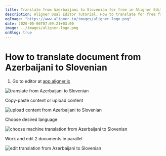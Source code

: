 ```yaml
---
title: Translate from Azerbaijani to Slovenian for free in Aligner Editor
description: Aligner Dual Editor Tutorial. How to translate for free from Azerbaijani to Slovenian. Aligner is multilingual document management platform. 
ogImage: "https://www.aligner.io/images/aligner-logo.png"
date: 2020-05-06T07:09:21+03:00
image: ../images/aligner-logo.png
onBlog: true
---
```


# How to translate document from Azerbaijani to Slovenian

1. Go to editor at [app.aligner.io](https://app.aligner.io "Aligner App web page")

![translate from Azerbaijani to Slovenian](../aligner-blank-editor.png "translate from Azerbaijani to Slovenian")

Copy-paste content or upload content

![upload content from Azerbaijani to Slovenian](../aligner-uploaded-document.png "upload content from Azerbaijani to Slovenian")

Choose desired language

![choose machine translation from Azerbaijani to Slovenian](../aligner-language-dropdown.png "choose machine translation from Azerbaijani to Slovenian")

Work and edit 2 documents in parallel

![edit translation from Azerbaijani to Slovenian](../aligner-double-sitded-editor.png "edit translation from Azerbaijani to Slovenian")

